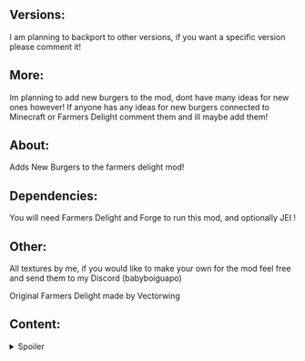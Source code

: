 ## **Versions:**

I am planning to backport to other versions, if you want a specific version please comment it!

## **More:**

Im planning to add new burgers to the mod, dont have many ideas for new ones however! If anyone has any ideas for new burgers connected to Minecraft or Farmers Delight comment them and ill maybe add them!

## **About:**

Adds New Burgers to the farmers delight mod!

## **Dependencies:**

You will need Farmers Delight and Forge to run this mod, and optionally JEI !

## **Other:**

All textures by me, if you would like to make your own for the mod feel free and send them to my Discord (babyboiguapo) 

Original Farmers Delight made by Vectorwing

## **Content:**


<details>
<summary>Spoiler</summary>

![All Burgers](https://cdn.modrinth.com/data/cached_images/bbbbb32e64b74d3d57f4c865adaea8da761888a3.png)

(These are all the burgers included!)

**Basic Burger:** The most basic burger, patty and bread!

**Bacon Burger:** A normal burger, but filled with bacon!

**Chicken Burger:** Dont like meat(pause)? You can always have chicken instead!

**Double Patty Burger:** Hungry? Like Really Hungry? 2 pattys instead of one!

</details>
